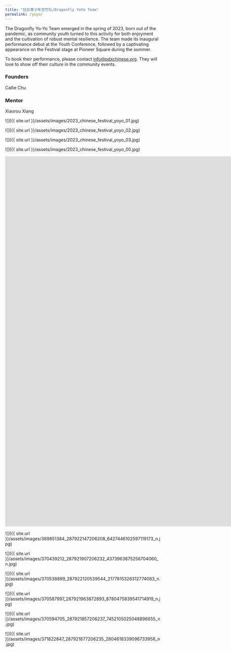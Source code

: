 ```yaml
---
title: "社区青少年空竹队/Dragonfly YoYo Team"
permalink: /yoyo/
---
```


The Dragonfly Yo-Yo Team emerged in the spring of 2023, born out of the pandemic, as community youth turned to this activity for both enjoyment and the cultivation of robust mental resilience. The team made its inaugural performance debut at the Youth Conference, followed by a captivating appearance on the Festival stage at Pioneer Square during the summer.

To book their performance, please contact [info@pdxchinese.org](mailto:info@pdxchinese.org). They will love to show off their culture in the community events.

### Founders

Callie Chu

### Mentor

Xiaorou Xiang

![]({{ site.url }}/assets/images/2023_chinese_festival_yoyo_01.jpg)

![]({{ site.url }}/assets/images/2023_chinese_festival_yoyo_02.jpg)

![]({{ site.url }}/assets/images/2023_chinese_festival_yoyo_03.jpg)

![]({{ site.url }}/assets/images/2023_chinese_festival_yoyo_00.jpg)

<iframe width="2135" height="1200" src="https://www.youtube.com/embed/OTYKtwNo7oQ" title="Untitled video 16" frameborder="0" allow="accelerometer; autoplay; clipboard-write; encrypted-media; gyroscope; picture-in-picture; web-share" allowfullscreen></iframe>

<br>

![]({{ site.url }}/assets/images/369851384_287922147206208_6427446102597119173_n.jpg)

![]({{ site.url }}/assets/images/370439212_287921907206232_4373963875256704060_n.jpg)

![]({{ site.url }}/assets/images/370538899_287922120539544_2177815326312774083_n.jpg)

![]({{ site.url }}/assets/images/370587997_287921963872893_8780475839541714919_n.jpg)

![]({{ site.url }}/assets/images/370594705_287921857206237_7452105025048896655_n.jpg)

![]({{ site.url }}/assets/images/371822847_287921877206235_2804618339096733958_n.jpg)
